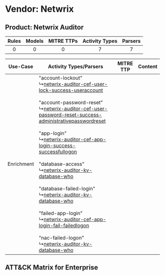 Vendor: Netwrix
===============
Product: Netwrix Auditor
------------------------
| Rules | Models | MITRE TTPs | Activity Types | Parsers |
|:-----:|:------:|:----------:|:--------------:|:-------:|
|   0   |   0    |     0      |       7        |    7    |

|  Use-Case  | Activity Types/Parsers    | MITRE TTP | Content    |
|:----------:| ---- | --------- | ---- |
| Enrichment |  "account-lockout"<br> ↳[netwrix-auditor-cef-user-lock-success-useraccount](Ps/pC_netwrixauditorcefuserlocksuccessuseraccount.md)<br><br> "account-password-reset"<br> ↳[netwrix-auditor-cef-user-password-reset-success-administrativepasswordreset](Ps/pC_netwrixauditorcefuserpasswordresetsuccessadministrativepasswordreset.md)<br><br> "app-login"<br> ↳[netwrix-auditor-cef-app-login-success-successfullogon](Ps/pC_netwrixauditorcefapploginsuccesssuccessfullogon.md)<br><br> "database-access"<br> ↳[netwrix-auditor-kv-database-who](Ps/pC_netwrixauditorkvdatabasewho.md)<br><br> "database-failed-login"<br> ↳[netwrix-auditor-kv-database-who](Ps/pC_netwrixauditorkvdatabasewho.md)<br><br> "failed-app-login"<br> ↳[netwrix-auditor-cef-app-login-fail-failedlogon](Ps/pC_netwrixauditorcefapploginfailfailedlogon.md)<br><br> "nac-failed-logon"<br> ↳[netwrix-auditor-kv-database-who](Ps/pC_netwrixauditorkvdatabasewho.md)<br> |    | [](RM/r_m_netwrix_netwrix_auditor_Enrichment.md) |

ATT&CK Matrix for Enterprise
----------------------------
